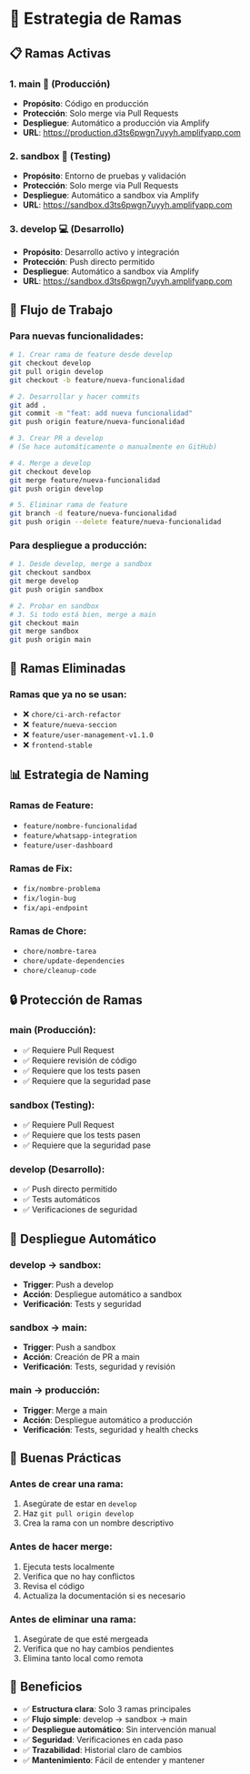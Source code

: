 # 🌿 Estrategia de Ramas

## 📋 Ramas Activas

### 1. **main** 🚀 (Producción)
- **Propósito**: Código en producción
- **Protección**: Solo merge via Pull Requests
- **Despliegue**: Automático a producción via Amplify
- **URL**: https://production.d3ts6pwgn7uyyh.amplifyapp.com

### 2. **sandbox** 🧪 (Testing)
- **Propósito**: Entorno de pruebas y validación
- **Protección**: Solo merge via Pull Requests
- **Despliegue**: Automático a sandbox via Amplify
- **URL**: https://sandbox.d3ts6pwgn7uyyh.amplifyapp.com

### 3. **develop** 💻 (Desarrollo)
- **Propósito**: Desarrollo activo y integración
- **Protección**: Push directo permitido
- **Despliegue**: Automático a sandbox via Amplify
- **URL**: https://sandbox.d3ts6pwgn7uyyh.amplifyapp.com

## 🔄 Flujo de Trabajo

### Para nuevas funcionalidades:
```bash
# 1. Crear rama de feature desde develop
git checkout develop
git pull origin develop
git checkout -b feature/nueva-funcionalidad

# 2. Desarrollar y hacer commits
git add .
git commit -m "feat: add nueva funcionalidad"
git push origin feature/nueva-funcionalidad

# 3. Crear PR a develop
# (Se hace automáticamente o manualmente en GitHub)

# 4. Merge a develop
git checkout develop
git merge feature/nueva-funcionalidad
git push origin develop

# 5. Eliminar rama de feature
git branch -d feature/nueva-funcionalidad
git push origin --delete feature/nueva-funcionalidad
```

### Para despliegue a producción:
```bash
# 1. Desde develop, merge a sandbox
git checkout sandbox
git merge develop
git push origin sandbox

# 2. Probar en sandbox
# 3. Si todo está bien, merge a main
git checkout main
git merge sandbox
git push origin main
```

## 🚫 Ramas Eliminadas

### Ramas que ya no se usan:
- ❌ `chore/ci-arch-refactor`
- ❌ `feature/nueva-seccion`
- ❌ `feature/user-management-v1.1.0`
- ❌ `frontend-stable`

## 📊 Estrategia de Naming

### Ramas de Feature:
- `feature/nombre-funcionalidad`
- `feature/whatsapp-integration`
- `feature/user-dashboard`

### Ramas de Fix:
- `fix/nombre-problema`
- `fix/login-bug`
- `fix/api-endpoint`

### Ramas de Chore:
- `chore/nombre-tarea`
- `chore/update-dependencies`
- `chore/cleanup-code`

## 🔒 Protección de Ramas

### main (Producción):
- ✅ Requiere Pull Request
- ✅ Requiere revisión de código
- ✅ Requiere que los tests pasen
- ✅ Requiere que la seguridad pase

### sandbox (Testing):
- ✅ Requiere Pull Request
- ✅ Requiere que los tests pasen
- ✅ Requiere que la seguridad pase

### develop (Desarrollo):
- ✅ Push directo permitido
- ✅ Tests automáticos
- ✅ Verificaciones de seguridad

## 🚀 Despliegue Automático

### develop → sandbox:
- **Trigger**: Push a develop
- **Acción**: Despliegue automático a sandbox
- **Verificación**: Tests y seguridad

### sandbox → main:
- **Trigger**: Push a sandbox
- **Acción**: Creación de PR a main
- **Verificación**: Tests, seguridad y revisión

### main → producción:
- **Trigger**: Merge a main
- **Acción**: Despliegue automático a producción
- **Verificación**: Tests, seguridad y health checks

## 📝 Buenas Prácticas

### Antes de crear una rama:
1. Asegúrate de estar en `develop`
2. Haz `git pull origin develop`
3. Crea la rama con un nombre descriptivo

### Antes de hacer merge:
1. Ejecuta tests localmente
2. Verifica que no hay conflictos
3. Revisa el código
4. Actualiza la documentación si es necesario

### Antes de eliminar una rama:
1. Asegúrate de que esté mergeada
2. Verifica que no hay cambios pendientes
3. Elimina tanto local como remota

## 🎯 Beneficios

- ✅ **Estructura clara**: Solo 3 ramas principales
- ✅ **Flujo simple**: develop → sandbox → main
- ✅ **Despliegue automático**: Sin intervención manual
- ✅ **Seguridad**: Verificaciones en cada paso
- ✅ **Trazabilidad**: Historial claro de cambios
- ✅ **Mantenimiento**: Fácil de entender y mantener
